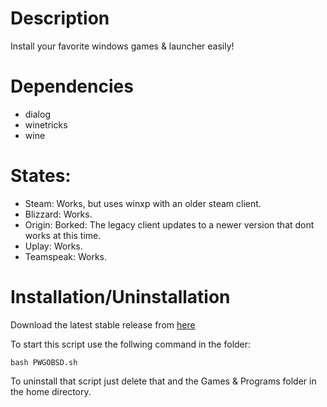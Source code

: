 # Description

Install your favorite windows games & launcher easily!

# Dependencies

- dialog
- winetricks
- wine

# States:

- Steam: Works, but uses winxp with an older steam client.
- Blizzard: Works.
- Origin: Borked: The legacy client updates to a newer version that dont works at this time.
- Uplay: Works.
- Teamspeak: Works.

# Installation/Uninstallation

Download the latest stable release from [here](https://github.com/Alexander88207/PWGOBSD/releases)

To start this script use the follwing command in the folder:
```
bash PWGOBSD.sh
```

To uninstall that script just delete that and the Games & Programs folder in the home directory.
